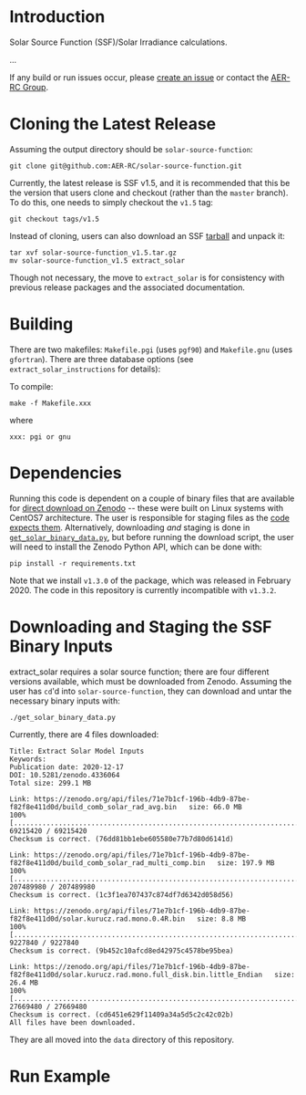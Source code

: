 # Introduction

Solar Source Function (SSF)/Solar Irradiance calculations.

...

If any build or run issues occur, please [create an issue](https://github.com/AER-RC/solar-source-function/issues) or contact the [AER-RC Group](https://github.com/AER-RC).

# Cloning the Latest Release

Assuming the output directory should be `solar-source-function`:

`git clone git@github.com:AER-RC/solar-source-function.git`


Currently, the latest release is SSF v1.5, and it is recommended that this be the version that users clone and checkout (rather than the `master` branch). To do this, one needs to simply checkout the `v1.5` tag:

```
git checkout tags/v1.5
```

Instead of cloning, users can also download an SSF [tarball](https://github.com/AER-RC/solar-source-function/releases/tag/v1.5) and unpack it:

```
tar xvf solar-source-function_v1.5.tar.gz
mv solar-source-function_v1.5 extract_solar
```

Though not necessary, the move to `extract_solar` is for consistency with previous release packages and the associated documentation.

# Building

There are two makefiles: `Makefile.pgi` (uses `pgf90`) and `Makefile.gnu` (uses `gfortran`). There are three database options (see `extract_solar_instructions` for details):

To compile:

```
make -f Makefile.xxx
```

where

```
xxx: pgi or gnu
```

# Dependencies

Running this code is dependent on a couple of binary files that are available for [direct download on Zenodo](https://zenodo.org/record/4336064) -- these were built on Linux systems with CentOS7 architecture. The user is responsible for staging files as the [code expects them](#staging). Alternatively, downloading _and_ staging is done in [`get_solar_binary_data.py`](https://github.com/AER-RC/solar-source-function/blob/master/get_solar_binary_data.py), but before running the download script, the user will need to install the Zenodo Python API, which can be done with:

```
pip install -r requirements.txt
```

Note that we install `v1.3.0` of the package, which was released in February 2020. The code in this repository is currently incompatible with `v1.3.2`.

# Downloading and Staging the SSF Binary Inputs <a name="staging"></a>

extract_solar requires a solar source function; there are four different versions available, which must be downloaded from Zenodo.
Assuming the user has `cd`'d into `solar-source-function`, they can download and untar the necessary binary inputs with:

```
./get_solar_binary_data.py
```

Currently, there are 4 files downloaded:

```
Title: Extract Solar Model Inputs
Keywords:
Publication date: 2020-12-17
DOI: 10.5281/zenodo.4336064
Total size: 299.1 MB

Link: https://zenodo.org/api/files/71e7b1cf-196b-4db9-87be-f82f8e411d0d/build_comb_solar_rad_avg.bin   size: 66.0 MB
100% [........................................................................] 69215420 / 69215420
Checksum is correct. (76dd81bb1ebe605580e77b7d80d6141d)

Link: https://zenodo.org/api/files/71e7b1cf-196b-4db9-87be-f82f8e411d0d/build_comb_solar_rad_multi_comp.bin   size: 197.9 MB
100% [......................................................................] 207489980 / 207489980
Checksum is correct. (1c3f1ea707437c874df7d6342d058d56)

Link: https://zenodo.org/api/files/71e7b1cf-196b-4db9-87be-f82f8e411d0d/solar.kurucz.rad.mono.0.4R.bin   size: 8.8 MB
100% [..........................................................................] 9227840 / 9227840
Checksum is correct. (9b452c10afcd8ed42975c4578be95bea)

Link: https://zenodo.org/api/files/71e7b1cf-196b-4db9-87be-f82f8e411d0d/solar.kurucz.rad.mono.full_disk.bin.little_Endian   size: 26.4 MB
100% [........................................................................] 27669480 / 27669480
Checksum is correct. (cd6451e629f11409a34a5d5c2c42c02b)
All files have been downloaded.
```

They are all moved into the `data` directory of this repository.

# Run Example
